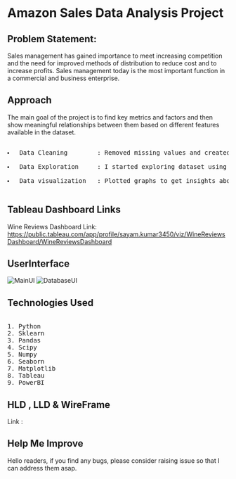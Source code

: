 # Amazon Sales Data Analysis Project
## Problem Statement:

<p>Sales management has gained importance to meet increasing competition and the need for improved methods of distribution to reduce cost and to increase profits. Sales management today is the most important function in a commercial and business enterprise.</p>

## Approach
<p>The main goal of the project is to find key metrics and factors and then show meaningful relationships between them based on different features available in the dataset.</p>
<pre> 
<li> Data Cleaning        : Removed missing values and created new features as per insights.</li>
<li> Data Exploration     : I started exploring dataset using Pandas,Numpy,Matplotlib and Seaborn. </li>
<li> Data visualization   : Plotted graphs to get insights about dependent and independent variables. Also used Tableau and PowerBI for data visulization. </li>
</pre>

## Tableau Dashboard Links
Wine Reviews Dashboard Link: https://public.tableau.com/app/profile/sayam.kumar3450/viz/WineReviewsDashboard/WineReviewsDashboard


## UserInterface
![MainUI](https://user-images.githubusercontent.com/40850370/129313161-b74283ea-0ad7-4e7e-a196-578dc2ed49ef.png)
![DatabaseUI](https://user-images.githubusercontent.com/40850370/129313188-893dd686-5452-445d-a1ed-478ba17089c1.png)

## Technologies Used
<pre> 
1. Python 
2. Sklearn
3. Pandas
4. Scipy
5. Numpy
6. Seaborn
7. Matplotlib
8. Tableau 
9. PowerBI 
</pre>

## HLD , LLD & WireFrame
Link : 

## Help Me Improve
<p> Hello readers, if you find any bugs, please consider raising issue so that I can address them asap.</p>
